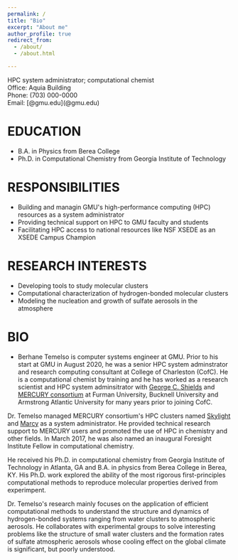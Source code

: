 ```yaml
---
permalink: /
title: "Bio"
excerpt: "About me"
author_profile: true
redirect_from: 
  - /about/
  - /about.html

---
```


HPC system administrator; computational chemist   
Office: Aquia Building  
Phone: (703) 000-0000  
Email: [<firstinitial><lastname>@gmu.edu](<firstinitial><lastname>@gmu.edu)

# EDUCATION

*   B.A. in Physics from Berea College
*   Ph.D. in Computational Chemistry from Georgia Institute of Technology

# RESPONSIBILITIES

*   Building and managin GMU's high-performance computing (HPC) resources as a system administrator
*   Providing technical support on HPC to GMU faculty and students
*   Facilitating HPC access to national resources like NSF XSEDE as an XSEDE Campus Champion

# RESEARCH INTERESTS

*   Developing tools to study molecular clusters 
*   Computational characterization of hydrogen-bonded molecular clusters
*   Modeling the nucleation and growth of sulfate aerosols in the atmosphere

# BIO

*   Berhane Temelso is computer systems engineer at GMU. Prior to his start at GMU in August 2020, he was a senior HPC system adminstrator and research computing consultant at College of Charleston (CofC). He is a computational chemist by training and he has worked as a research scientist and HPC system adminsitrator with [George C. Shields](http://www2.furman.edu/academics/chemistry/faculty-and-staff/Pages/George-Shields.aspx) and [MERCURY consortium](http://mercuryconsortium.org) at Furman University, Bucknell University and Armstrong Atlantic University for many years prior to joining CofC. 

Dr. Temelso managed MERCURY consortium's HPC clusters named [Skylight](http://mercuryconsortium.org/skylight/) and [Marcy](http://mercuryconsortium.org/skylight/) as a system administrator.  He provided technical research support to MERCURY users and promoted the use of HPC in chemistry and other fields. In March 2017, he was also named an inaugural Foresight Institute Fellow in computational chemistry.

He received his Ph.D. in computational chemistry from Georgia Institute of Technology in Atlanta, GA and B.A. in physics from Berea College in Berea, KY. His Ph.D. work explored the ability of the most rigorous first-principles computational methods to reproduce molecular properties derived from experimpent.    

Dr. Temelso's research mainly focuses on the application of efficient computational methods to understand the structure and dynamics of hydrogen-bonded systems ranging from water clusters to atmospheric aerosols. He collaborates with experimental groups to solve interesting problems like the structure of small water clusters and the formation rates of sulfate atmospheric aerosols whose cooling effect on the global climate is significant, but poorly understood. 
  
